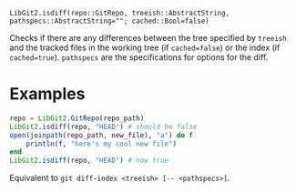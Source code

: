 ```
LibGit2.isdiff(repo::GitRepo, treeish::AbstractString, pathspecs::AbstractString=""; cached::Bool=false)
```

Checks if there are any differences between the tree specified by `treeish` and the tracked files in the working tree (if `cached=false`) or the index (if `cached=true`). `pathspecs` are the specifications for options for the diff.

# Examples

```julia
repo = LibGit2.GitRepo(repo_path)
LibGit2.isdiff(repo, "HEAD") # should be false
open(joinpath(repo_path, new_file), "a") do f
    println(f, "here's my cool new file")
end
LibGit2.isdiff(repo, "HEAD") # now true
```

Equivalent to `git diff-index <treeish> [-- <pathspecs>]`.
